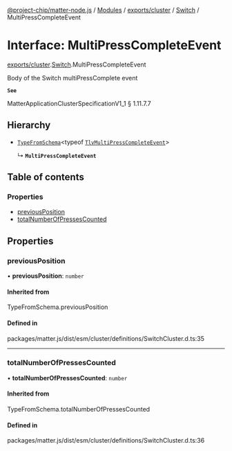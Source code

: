 [@project-chip/matter-node.js](../README.md) / [Modules](../modules.md) / [exports/cluster](../modules/exports_cluster.md) / [Switch](../modules/exports_cluster.Switch.md) / MultiPressCompleteEvent

# Interface: MultiPressCompleteEvent

[exports/cluster](../modules/exports_cluster.md).[Switch](../modules/exports_cluster.Switch.md).MultiPressCompleteEvent

Body of the Switch multiPressComplete event

**`See`**

MatterApplicationClusterSpecificationV1_1 § 1.11.7.7

## Hierarchy

- [`TypeFromSchema`](../modules/exports_tlv.md#typefromschema)\<typeof [`TlvMultiPressCompleteEvent`](../modules/exports_cluster.Switch.md#tlvmultipresscompleteevent)\>

  ↳ **`MultiPressCompleteEvent`**

## Table of contents

### Properties

- [previousPosition](exports_cluster.Switch.MultiPressCompleteEvent.md#previousposition)
- [totalNumberOfPressesCounted](exports_cluster.Switch.MultiPressCompleteEvent.md#totalnumberofpressescounted)

## Properties

### previousPosition

• **previousPosition**: `number`

#### Inherited from

TypeFromSchema.previousPosition

#### Defined in

packages/matter.js/dist/esm/cluster/definitions/SwitchCluster.d.ts:35

___

### totalNumberOfPressesCounted

• **totalNumberOfPressesCounted**: `number`

#### Inherited from

TypeFromSchema.totalNumberOfPressesCounted

#### Defined in

packages/matter.js/dist/esm/cluster/definitions/SwitchCluster.d.ts:36

